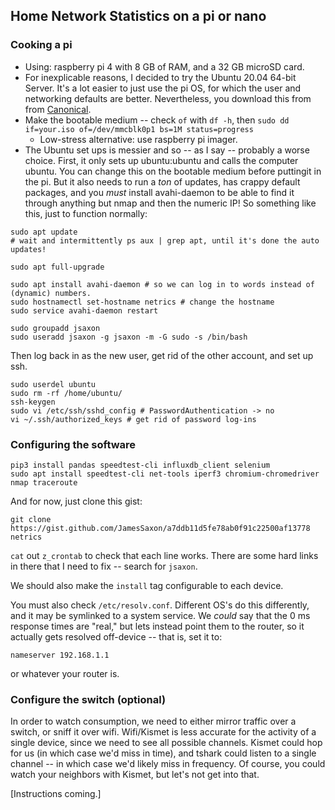 ## Home Network Statistics on a pi or nano

### Cooking a pi
* Using: raspberry pi 4 with 8 GB of RAM, and a 32 GB microSD card.
* For inexplicable reasons, I decided to try the Ubuntu 20.04 64-bit Server.  It's a lot easier to just use the pi OS, for which the user and networking defaults are better.  Nevertheless, you download this from from [Canonical](https://ubuntu.com/download/raspberry-pi).
* Make the bootable medium -- check `of` with `df -h`, then `sudo dd if=your.iso of=/dev/mmcblk0p1 bs=1M status=progress` 
  * Low-stress alternative: use raspberry pi imager.
* The Ubuntu set ups is messier and so -- as I say -- probably a worse choice.  First, it only sets up ubuntu:ubuntu and calls the computer ubuntu.  You can change this on the bootable medium before puttingit in the pi.  But it also needs to run a _ton_ of updates, has crappy default packages, and you _must_ install avahi-daemon to be able to find it through anything but nmap and then the numeric IP!  So something like this, just to function normally:

```
sudo apt update
# wait and intermittently ps aux | grep apt, until it's done the auto updates!

sudo apt full-upgrade

sudo apt install avahi-daemon # so we can log in to words instead of (dynamic) numbers.
sudo hostnamectl set-hostname netrics # change the hostname
sudo service avahi-daemon restart

sudo groupadd jsaxon
sudo useradd jsaxon -g jsaxon -m -G sudo -s /bin/bash
```

Then log back in as the new user, get rid of the other account, and set up ssh.
```
sudo userdel ubuntu 
sudo rm -rf /home/ubuntu/
ssh-keygen 
sudo vi /etc/ssh/sshd_config # PasswordAuthentication -> no
vi ~/.ssh/authorized_keys # get rid of password log-ins
```

### Configuring the software

```
pip3 install pandas speedtest-cli influxdb_client selenium 
sudo apt install speedtest-cli net-tools iperf3 chromium-chromedriver nmap traceroute
```

And for now, just clone this gist:
```
git clone https://gist.github.com/JamesSaxon/a7ddb11d5fe78ab0f91c22500af13778 netrics
```

`cat` out `z_crontab` to check that each line works.  There are some hard links in there that I need to fix -- search for `jsaxon`.

We should also make the `install` tag configurable to each device.

You must also check `/etc/resolv.conf`.  Different OS's do this differently, and it may be symlinked to a system service.  We _could_ say that the 0 ms response times are "real," but lets instead point them to the router, so it actually gets resolved off-device -- that is, set it to: 

```
nameserver 192.168.1.1
```
or whatever your router is.


### Configure the switch (optional)

In order to watch consumption, we need to either mirror traffic over a switch, or sniff it over wifi.
Wifi/Kismet is less accurate for the activity of a single device, since we need to see all possible channels.
Kismet could hop for us (in which case we'd miss in time), and tshark could listen to a single channel -- in which case we'd likely miss in frequency.
Of course, you could watch your neighbors with Kismet, but let's not get into that.

\[Instructions coming.\]
